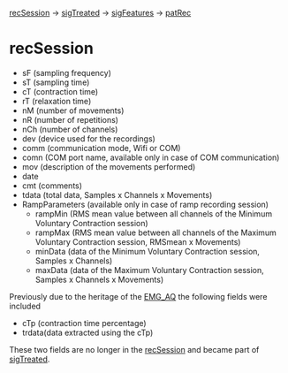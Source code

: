 [recSession](recSession.md) -> [sigTreated](sigTreated.md) -> [sigFeatures](sigFeatures.md) -> [patRec](patRec.md)

# recSession #
  * sF (sampling frequency)
  * sT (sampling time)
  * cT (contraction time)
  * rT (relaxation time)
  * nM (number of movements)
  * nR (number of repetitions)
  * nCh (number of channels)
  * dev (device used for the recordings)
  * comm (communication mode, Wifi or COM)
  * comn (COM port name, available only in case of COM communication)
  * mov (description of the movements performed)
  * date
  * cmt (comments)
  * tdata (total data, Samples x Channels x Movements)
  * RampParameters (available only in case of ramp recording session)
    * rampMin (RMS mean value between all channels of the Minimum Voluntary Contraction session)
    * rampMax (RMS mean value between all channels of the Maximum Voluntary Contraction session, RMSmean x Movements)
    * minData (data of the Minimum Voluntary Contraction session, Samples x Channels)
    * maxData (data of the Maximum Voluntary Contraction session, Samples x Channels x Movements)

Previously due to the heritage of the [EMG\_AQ](EMG_AQ.md) the following fields were included

  * cTp (contraction time percentage)
  * trdata(data extracted using the cTp)

These two fields are no longer in the [recSession](recSession.md) and became part of [sigTreated](sigTreated.md).